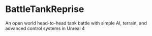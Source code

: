 # BattleTankReprise

 An open world head-to-head tank battle with simple AI, terrain, and advanced control systems in Unreal 4 
 
 
